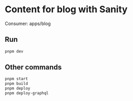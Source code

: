 # Content for blog with Sanity 
Consumer: apps/blog

## Run
```sh
pnpm dev
```

## Other commands
```sh
pnpm start
pnpm build
pnpm deploy
pnpm deploy-graphql
```
